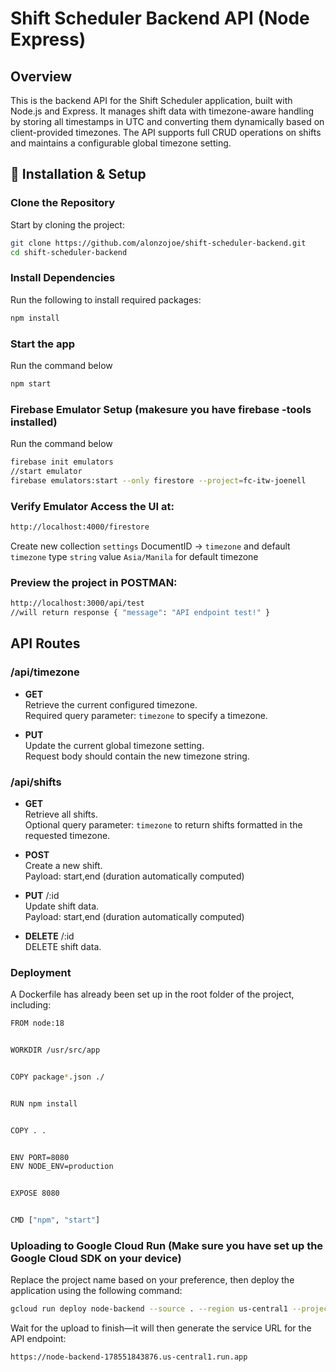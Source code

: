 # Shift Scheduler Backend API (Node Express)

## Overview

This is the backend API for the Shift Scheduler application, built with Node.js and Express. It manages shift data with timezone-aware handling by storing all timestamps in UTC and converting them dynamically based on client-provided timezones. The API supports full CRUD operations on shifts and maintains a configurable global timezone setting.

## 🔧 Installation & Setup

### Clone the Repository

Start by cloning the project:

```bash
git clone https://github.com/alonzojoe/shift-scheduler-backend.git
cd shift-scheduler-backend
```

### Install Dependencies

Run the following to install required packages:

```bash
npm install
```

### Start the app

Run the command below

```bash
npm start
```

### Firebase Emulator Setup (makesure you have firebase -tools installed)

Run the command below

```bash
firebase init emulators
//start emulator
firebase emulators:start --only firestore --project=fc-itw-joenell
```

### Verify Emulator Access the UI at:

```bash
http://localhost:4000/firestore
```

Create new collection `settings` DocumentID -> `timezone` and default `timezone` type `string` value `Asia/Manila` for default timezone

### Preview the project in POSTMAN:

```bash
http://localhost:3000/api/test
//will return response { "message": "API endpoint test!" }
```

## API Routes

### /api/timezone

- **GET**  
  Retrieve the current configured timezone.  
  Required query parameter: `timezone` to specify a timezone.

- **PUT**  
  Update the current global timezone setting.  
  Request body should contain the new timezone string.

### /api/shifts

- **GET**  
  Retrieve all shifts.  
  Optional query parameter: `timezone` to return shifts formatted in the requested timezone.

- **POST**  
  Create a new shift.  
  Payload: start,end (duration automatically computed)
- **PUT** /:id  
  Update shift data.  
  Payload: start,end (duration automatically computed)

- **DELETE** /:id  
  DELETE shift data.

### Deployment

A Dockerfile has already been set up in the root folder of the project, including:

```bash
FROM node:18


WORKDIR /usr/src/app


COPY package*.json ./


RUN npm install


COPY . .


ENV PORT=8080
ENV NODE_ENV=production


EXPOSE 8080


CMD ["npm", "start"]
```

### Uploading to Google Cloud Run (Make sure you have set up the Google Cloud SDK on your device)

Replace the project name based on your preference, then deploy the application using the following command:

```bash
gcloud run deploy node-backend --source . --region us-central1 --project fc-itw-joenell --platform managed --allow-unauthenticated
```

Wait for the upload to finish—it will then generate the service URL for the API endpoint:

```bash
https://node-backend-178551843876.us-central1.run.app
```
